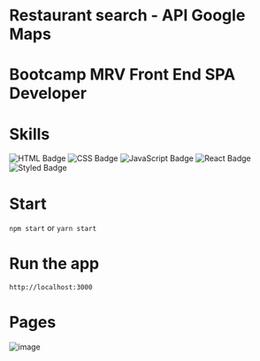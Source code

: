 # Restaurant search - API Google Maps

# Bootcamp MRV Front End SPA Developer

# Skills
![HTML Badge](https://img.shields.io/badge/HTML5-E34F26?style=for-the-badge&logo=html5&logoColor=white)
![CSS Badge](https://img.shields.io/badge/CSS3-1572B6?style=for-the-badge&logo=css3&logoColor=white)
![JavaScript Badge](https://img.shields.io/badge/JavaScript-F7DF1E?style=for-the-badge&logo=javascript&logoColor=black)
![React Badge](https://img.shields.io/badge/React-20232A?style=for-the-badge&logo=react&logoColor=61DAFB)
![Styled Badge](https://img.shields.io/badge/styled--components-DB7093?style=for-the-badge&logo=styled-components&logoColor=white)

# Start 

`npm start` or `yarn start`

# Run the app

`http://localhost:3000`

# Pages
![image](https://user-images.githubusercontent.com/65916297/128767323-dbd75904-b922-41ff-9f67-4a00ef604c2e.png)
